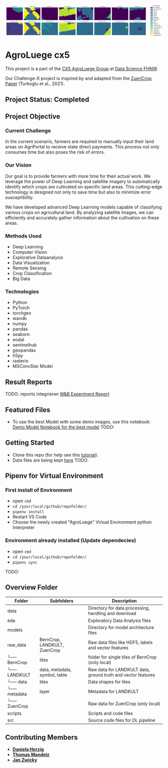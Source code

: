 ![Field Crops Classification](/_assets/banner_logo.png)

# AgroLuege cx5

This project is a part of the [CX5 AgroLuege Group](https://gitlab.fhnw.ch/thomas.mandelz/AgroLuege) at [Data Science FHNW](https://www.fhnw.ch/en/degree-programmes/engineering/bsc-data-science).

Our Challenge-X project is inspired by and adapted from the [ZueriCrop Paper](https://arxiv.org/abs/2102.08820) (Turkoglu et al., 2021).

## Project Status: Completed

## Project Objective

### Current Challenge

In the current scenario, farmers are required to manually input their land areas on AgriPortal to receive state direct payments. This process not only consumes time but also poses the risk of errors.

### Our Vision

Our goal is to provide farmers with more time for their actual work. We leverage the power of Deep Learning and satellite imagery to automatically identify which crops are cultivated on specific land areas. This cutting-edge technology is designed not only to save time but also to minimize error susceptibility.

We have developed advanced Deep Learning models capable of classifying various crops on agricultural land. By analyzing satellite images, we can efficiently and accurately gather information about the cultivation on these areas.

### Methods Used

* Deep Learning
* Computer Vision
* Explorative Dataanalysis
* Data Visualization
* Remote Sensing
* Crop Classification
* Big Data

### Technologies

* Python
* PyTorch
* torchgeo
* wandb
* numpy
* pandas
* seaborn
* eodal
* sentinelhub
* geopandas
* h5py
* rasterio
* MSConvStar Model



## Result Reports
TODO:
reports integrieren
[W&B Experiment Report](https://wandb.ai/agroluege/MS-Convstar/reports/Reproduktion-Z-riCrop-ETHZ--Vmlldzo2MjcyNTA1)


## Featured Files

* To use the best Model with some demo images, use this notebook: [Demo Model Notebook for the best model](demo/demo_modell.ipynb)
TODO:

## Getting Started

* Clone this repo (for help see this [tutorial](https://help.github.com/articles/cloning-a-repository/)).
* Data files are being kept [here](data)
TODO:


## Pipenv for Virtual Environment

### First install of Environment

* open `cmd`
* `cd /your/local/github/repofolder/`
* `pipenv install`
* Restart VS Code
* Choose the newly created "AgroLuege" Virtual Environment python Interpreter

### Environment already installed (Update dependecies)

* open `cmd`
* `cd /your/local/github/repofolder/`
* `pipenv sync`

TODO:

## Overview Folder

| Folder            | Subfolders                        | Description                             |
|-------------------|----------------------------------|-----------------------------------------|
| data              |                                  | Directory for data processing, handling and download              |
| eda               |                                  | Exploratory Data Analysis files        |
| models            |                                  | Directory for model architecture files   |
| raw_data          | BernCrop, LANDKULT, ZueriCrop    | Raw data files like HDF5, labels and vector features                        |
|   └── BernCrop    | tiles                            | folder for single tiles of BernCrop (only local)          |
|   └── LANDKULT    | data, metadata, symbol, table    | Raw data for LANDKULT data, ground truth and vector features          |
|       └── data    | tiles                            | Data shapes for tiles         |
|       └── metadata| layer                            | Metadata for LANDKULT          |
|   └── ZueriCrop   |                                  |Raw data for ZueriCrop (only local)     |
| scripts           |                                  | Scripts and code files                 |
| src               |                                  | Source code files for DL pipeline            |





## Contributing Members

* **[Daniela Herzig](https://gitlab.fhnw.ch/daniela.herzig)**
* **[Thomas Mandelz](https://github.com/tmandelz)**
* **[Jan Zwicky](https://github.com/swiggy123)**
